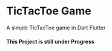 # TicTacToe Game
 A simple TicTacToe game in Dart Flutter

#### This Project is still under Progress
